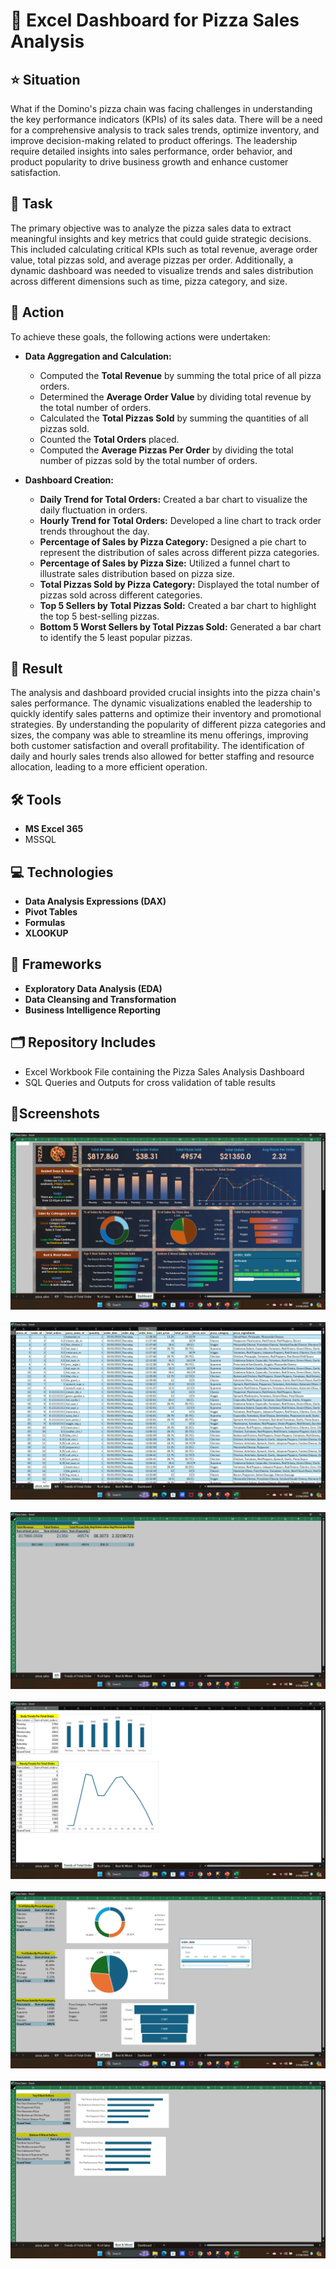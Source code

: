 # 🍕 Excel Dashboard for Pizza Sales Analysis

## ⭐ Situation
What if the Domino's pizza chain was facing challenges in understanding the key performance indicators (KPIs) of its sales data. There will be a need for a comprehensive analysis to track sales trends, optimize inventory, and improve decision-making related to product offerings. The leadership require detailed insights into sales performance, order behavior, and product popularity to drive business growth and enhance customer satisfaction.

## 🎯 Task
The primary objective was to analyze the pizza sales data to extract meaningful insights and key metrics that could guide strategic decisions. This included calculating critical KPIs such as total revenue, average order value, total pizzas sold, and average pizzas per order. Additionally, a dynamic dashboard was needed to visualize trends and sales distribution across different dimensions such as time, pizza category, and size.

## 🔧 Action
To achieve these goals, the following actions were undertaken:

- **Data Aggregation and Calculation:**
  - Computed the **Total Revenue** by summing the total price of all pizza orders.
  - Determined the **Average Order Value** by dividing total revenue by the total number of orders.
  - Calculated the **Total Pizzas Sold** by summing the quantities of all pizzas sold.
  - Counted the **Total Orders** placed.
  - Computed the **Average Pizzas Per Order** by dividing the total number of pizzas sold by the total number of orders.

- **Dashboard Creation:**
  - **Daily Trend for Total Orders:** Created a bar chart to visualize the daily fluctuation in orders.
  - **Hourly Trend for Total Orders:** Developed a line chart to track order trends throughout the day.
  - **Percentage of Sales by Pizza Category:** Designed a pie chart to represent the distribution of sales across different pizza categories.
  - **Percentage of Sales by Pizza Size:** Utilized a funnel chart to illustrate sales distribution based on pizza size.
  - **Total Pizzas Sold by Pizza Category:** Displayed the total number of pizzas sold across different categories.
  - **Top 5 Sellers by Total Pizzas Sold:** Created a bar chart to highlight the top 5 best-selling pizzas.
  - **Bottom 5 Worst Sellers by Total Pizzas Sold:** Generated a bar chart to identify the 5 least popular pizzas.

## 🎉 Result
The analysis and dashboard provided crucial insights into the pizza chain's sales performance. The dynamic visualizations enabled the leadership to quickly identify sales patterns and optimize their inventory and promotional strategies. By understanding the popularity of different pizza categories and sizes, the company was able to streamline its menu offerings, improving both customer satisfaction and overall profitability. The identification of daily and hourly sales trends also allowed for better staffing and resource allocation, leading to a more efficient operation.

## 🛠️ Tools
- **MS Excel 365**
- MSSQL

## 💻 Technologies
- **Data Analysis Expressions (DAX)**
- **Pivot Tables**
- **Formulas**
- **XLOOKUP**

## 🧰 Frameworks
- **Exploratory Data Analysis (EDA)**
- **Data Cleansing and Transformation**
- **Business Intelligence Reporting**

## 🗂️ Repository Includes
- Excel Workbook File containing the Pizza Sales Analysis Dashboard
- SQL Queries and Outputs for cross validation of table results

## 📸Screenshots
![image](Screenshots/SS1.png)<br><br>
![image](Screenshots/SS2.png)<br><br>
![image](Screenshots/SS3.png)<br><br>
![image](Screenshots/SS4.png)<br><br>
![image](Screenshots/SS5.png)<br><br>
![image](Screenshots/SS6.png)<br><br>


